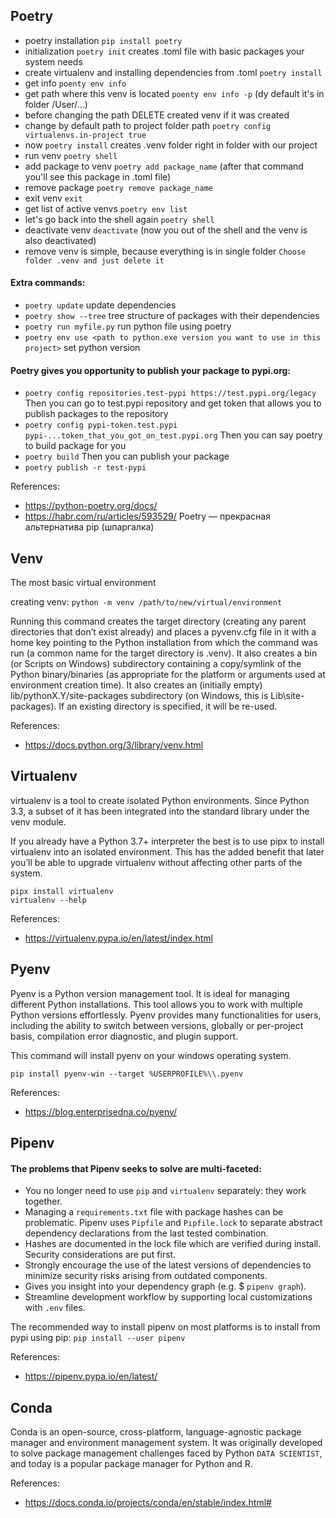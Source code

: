 ## Poetry
- poetry installation ```pip install poetry```
- initialization ```poetry init``` creates .toml file with basic packages your system needs
- create virtualenv and installing dependencies from .toml ```poetry install```
- get info ```poenty env info```
- get path where this venv is located ```poenty env info -p``` (dy default it's in folder /User/...)
- before changing the path DELETE created venv if it was created
- change by default path to project folder path ```poetry config virtualenvs.in-project true```
- now ```poetry install``` creates .venv folder right in folder with our project
- run venv ```poetry shell```
- add package to venv ```poetry add package_name``` (after that command you'll see this package in .toml file)
- remove package ```poetry remove package_name```
- exit venv ```exit```
- get list of active venvs ```poetry env list```
- let's go back into the shell again ```poetry shell```
- deactivate venv ```deactivate``` (now you out of the shell and the venv is also deactivated)
- remove venv is simple, because everything is in single folder ```Choose folder .venv and just delete it```

#### Extra commands:
- ```poetry update``` update dependencies
- ```poetry show --tree``` tree structure of packages with their dependencies
- ```poetry run myfile.py``` run python file using poetry
- ```poetry env use <path to python.exe version you want to use in this project>``` set python version 

#### Poetry gives you opportunity to publish your package to pypi.org:
- ```poetry config repositories.test-pypi https://test.pypi.org/legacy```
Then you can go to test.pypi repository and get token that allows you to publish packages to the repository
- ```poetry config pypi-token.test.pypi pypi-...token_that_you_got_on_test.pypi.org```
Then you can say poetry to build package for you
- ```poetry build```
Then you can publish your package
- ```poetry publish -r test-pypi```

References:
* https://python-poetry.org/docs/
* https://habr.com/ru/articles/593529/  Poetry — прекрасная альтернатива pip (шпаргалка) 


## Venv
The most basic virtual environment

creating venv:
``` python -m venv /path/to/new/virtual/environment ```

Running this command creates the target directory (creating any parent directories that don’t exist already) and places a pyvenv.cfg file in it with a home key pointing to the Python installation from which the command was run (a common name for the target directory is .venv). It also creates a bin (or Scripts on Windows) subdirectory containing a copy/symlink of the Python binary/binaries (as appropriate for the platform or arguments used at environment creation time). It also creates an (initially empty) lib/pythonX.Y/site-packages subdirectory (on Windows, this is Lib\site-packages). If an existing directory is specified, it will be re-used.

References:
* https://docs.python.org/3/library/venv.html

## Virtualenv
virtualenv is a tool to create isolated Python environments. Since Python 3.3, a subset of it has been integrated into the standard library under the venv module.

If you already have a Python 3.7+ interpreter the best is to use pipx to install virtualenv into an isolated environment. This has the added benefit that later you’ll be able to upgrade virtualenv without affecting other parts of the system.
```
pipx install virtualenv
virtualenv --help
```

References:
* https://virtualenv.pypa.io/en/latest/index.html
  
## Pyenv
Pyenv is a Python version management tool. It is ideal for managing different Python installations. This tool allows you to work with multiple Python versions effortlessly. Pyenv provides many functionalities for users, including the ability to switch between versions, globally or per-project basis, compilation error diagnostic, and plugin support.

This command will install pyenv on your windows operating system.
```
pip install pyenv-win --target %USERPROFILE%\\.pyenv
```

References:
* https://blog.enterprisedna.co/pyenv/

## Pipenv
#### The problems that Pipenv seeks to solve are multi-faceted:

- You no longer need to use ```pip``` and ```virtualenv``` separately: they work together.
- Managing a ```requirements.txt``` file with package hashes can be problematic. Pipenv uses ```Pipfile``` and ```Pipfile.lock``` to separate abstract dependency declarations from the last tested combination.
- Hashes are documented in the lock file which are verified during install. Security considerations are put first.
- Strongly encourage the use of the latest versions of dependencies to minimize security risks arising from outdated components.
- Gives you insight into your dependency graph (e.g. $ ```pipenv graph```).
- Streamline development workflow by supporting local customizations with ```.env``` files.

The recommended way to install pipenv on most platforms is to install from pypi using pip:
```pip install --user pipenv```

References:
* https://pipenv.pypa.io/en/latest/

## Conda
Conda is an open-source, cross-platform, language-agnostic package manager and environment management system. It was originally developed to solve package management challenges faced by Python ```DATA SCIENTIST```, and today is a popular package manager for Python and R.

References:
* https://docs.conda.io/projects/conda/en/stable/index.html#
